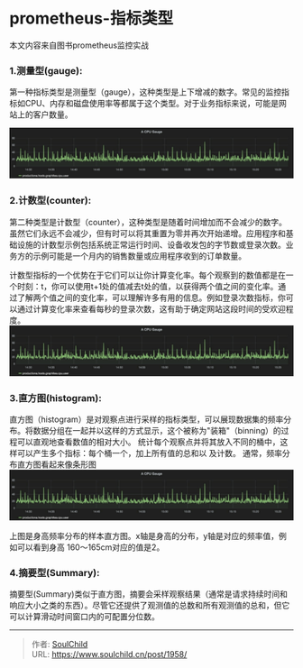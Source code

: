 # prometheus-指标类型

<!--more-->
本文内容来自图书prometheus监控实战
### 1.测量型(gauge):
第一种指标类型是测量型（gauge），这种类型是上下增减的数字。常见的监控指标如CPU、内存和磁盘使用率等都属于这个类型。对于业务指标来说，可能是网站上的客户数量。

![83770-cic2e05xkvt.png](images/1023624071.png)

### 2.计数型(counter):
  第二种类型是计数型（counter），这种类型是随着时间增加而不会减少的数字。虽然它们永远不会减少，但有时可以将其重置为零并再次开始递增。应用程序和基础设施的计数型示例包括系统正常运行时间、设备收发包的字节数或登录次数。业务方的示例可能是一个月内的销售数量或应用程序收到的订单数量。
  
计数型指标的一个优势在于它们可以让你计算变化率。每个观察到的数值都是在一个时刻：t，你可以使用t+1处的值减去t处的值，以获得两个值之间的变化率。通过了解两个值之间的变化率，可以理解许多有用的信息。例如登录次数指标，你可以通过计算变化率来查看每秒的登录次数，这有助于确定网站这段时间的受欢迎程度。
![17129-omzxiiojryk.png](images/1023624071.png)

### 3.直方图(histogram):
直方图（histogram）是对观察点进行采样的指标类型，可以展现数据集的频率分布。将数据分组在一起并以这样的方式显示，这个被称为"装箱"（binning）的过程可以直观地查看数值的相对大小。 统计每个观察点并将其放入不同的桶中，这样可以产生多个指标：每个桶一个，加上所有值的总和以 及计数。
通常，频率分布直方图看起来像条形图
![30274-jp73q0choei.png](images/1023624071.png)

上图是身高频率分布的样本直方图。x轴是身高的分布，y轴是对应的频率值，例如可以看到身高 160～165cm对应的值是2。

### 4.摘要型(Summary):
摘要型(Summary)类似于直方图，摘要会采样观察结果（通常是请求持续时间和响应大小之类的东西）。尽管它还提供了观测值的总数和所有观测值的总和，但它可以计算滑动时间窗口内的可配置分位数。











---

> 作者: [SoulChild](https://www.soulchild.cn)  
> URL: https://www.soulchild.cn/post/1958/  

